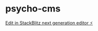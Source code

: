# psycho-cms

[Edit in StackBlitz next generation editor ⚡️](https://stackblitz.com/~/github.com/PsychosisGaming/psycho-cms)
